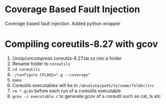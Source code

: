 # Coverage Based Fault Injection
Coverage based fault injection.
Added python wrapper


# Compiling coreutils-8.27 with gcov
1. Unzip/uncompress coreutils-8.27.tar.xz into a folder
2. Rename folder to `coreutils`
3. `cd coreutils`
4. `./configure CFLAGS="-g --coverage"`
5. `make`
7. Coreutils executables will be in `/absolute/path/to/some/folder/src`
8. `rm *.gcda` before each run of a coreutils executable
9. `gcov -i executable.c` to generate gcov of a coreutil such as cat, ls etc
